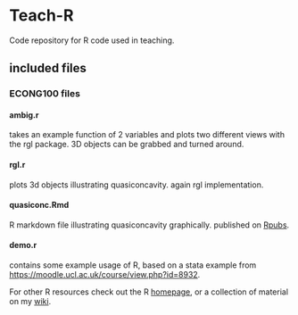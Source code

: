 Teach-R
=======

Code repository for R code used in teaching. 

## included files

### ECONG100 files

#### ambig.r

takes an example function of 2 variables and plots two different views with the rgl package. 3D objects can be grabbed and turned around.

#### rgl.r

plots 3d objects illustrating quasiconcavity. again rgl implementation.

#### quasiconc.Rmd

R markdown file illustrating quasiconcavity graphically. published on [Rpubs](http://rpubs.com/floswald/1969).


#### demo.r

contains some example usage of R, based on a stata example from https://moodle.ucl.ac.uk/course/view.php?id=8932.

For other R resources check out the R [homepage](http://www.r-project.org), or a collection of material on my [wiki](https://wiki.ucl.ac.uk/display/~uctpfos/Teaching).

 
